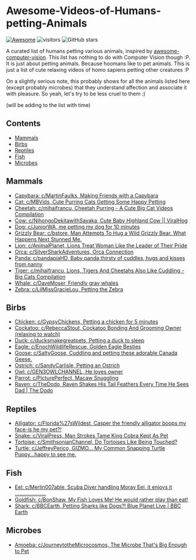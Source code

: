 # Awesome-Videos-of-Humans-petting-Animals 
[![Awesome](https://cdn.rawgit.com/sindresorhus/awesome/d7305f38d29fed78fa85652e3a63e154dd8e8829/media/badge.svg)](https://github.com/sindresorhus/awesome)  ![visitors](https://visitor-badge.glitch.me/badge?page_id=ankuPRK/Awesome-Hoomans-Petting-Animals) ![GitHub stars](https://img.shields.io/github/stars/ankuPRK/Awesome-Hoomans-Petting-Animals?color=green)

A curated list of humans petting various animals, inspired by [awesome-computer-vision](https://github.com/jbhuang0604/awesome-computer-vision). This list has nothing to do with Computer Vision though :P. It is just about petting animals. Because hoomans like to pet animals. This is just a list of cute relaxing videos of homo sapiens petting other creatures :P 

On a slightly serious note, this probably shows for all the animals listed here (except probably microbes) that they understand affection and associate it with pleasure. So yeah, let's try to be less cruel to them :)

(will be adding to the list with time)

## Contents
 - [Mammals](#Mammals)
 - [Birbs](#Birbs)
 - [Reptiles](#Reptiles)
 - [Fish](#Fish)
 - [Microbes](#Microbes)

## Mammals 

* [Capybara: c/MartinFaulks, Making Friends with a Capybara](https://www.youtube.com/watch?v=-lqhleCf8R0&ab_channel=MartinFaulks)
* [Cat: c/MBVids, Cute Purring Cats Getting Some Happy Petting](https://www.youtube.com/watch?v=sjbrIiemDaQ) 
* [Cheetah: c/mihaifrancu, Cheetah Purring - A Cute Big Cat Videos Compilation](https://www.youtube.com/watch?v=bvS2SlJuLp8&ab_channel=mihaifrancu)
* [Cow: c/NihongoDekitawithSayaka, Cute Baby Highland Cow || ViralHog](https://www.youtube.com/shorts/_V0yoII8-Hk?&ab_channel=NihongoDekitawithSayaka)
* [Dog: c/JuniorWA, me petting my dog for 10 minutes](https://www.youtube.com/watch?v=UJIzJU3_osg&ab_channel=Junior) 
* [Grizzly Bear: c/bstore, Man Attempts To Hug a Wild Grizzly Bear. What Happens Next Stunned Me.](https://www.youtube.com/watch?v=4-U3cNzb-RE&ab_channel=bstore)
* [Lion: c/AnimalPlanet, Lions Treat Woman Like the Leader of Their Pride](https://www.youtube.com/watch?v=2f8Hpid8YWA&ab_channel=AnimalPlanet)
* [Orca: c/SilverSharkAdventures, Orca Connection](https://www.youtube.com/watch?v=tyX9D19qdbg&ab_channel=SilverSharkAdventures)
* [Panda: c/pandapiaHD, Baby panda thirsty of cuddles, hugs and kisses from nanny](https://www.youtube.com/watch?v=45mV2eFR1jY&ab_channel=pandapiaHD)
* [Tiger: c/mihaifrancu, Lions, Tigers And Cheetahs Also Like Cuddling - Big Cats Compilation](https://www.youtube.com/watch?v=Z7UwKMmjyoE&ab_channel=mihaifrancu)
* [Whale: c/DaveMoser, Friendly gray whales](https://www.youtube.com/watch?v=CAJNa2dOLoI&t=7s&ab_channel=DaveMoser)
* [Zebra: c/LilMissGracieLou, Petting the Zebra](https://www.youtube.com/watch?v=_X7YQjhvs7Y&ab_channel=LilMissGracieLou)

## Birbs
* [Chicken: c/GypsyChickens, Petting a chicken for 5 minutes](https://www.youtube.com/watch?v=aeerE5Hyn28&ab_channel=GypsyChickens)
* [Cockatoo: c/RebeccaStout, Cockatoo Bonding And Grooming Owner (relaxing to watch)](https://www.youtube.com/watch?v=93WnoieXu0Q&ab_channel=RebeccaStout)
* [Duck: c/ducksmakegreatpets, Petting a duck to sleep](https://www.youtube.com/watch?v=OxQuILsDfVs&ab_channel=ducksmakegreatpets)
* [Eagle: c/EnochWildlifeRescue, Golden Eagle Besties](https://www.youtube.com/watch?v=KSEwlxYTDek&ab_channel=EnochWildlifeRescue)
* [Goose: c/SaltyGoose, Cuddling and petting these adorable Canada Geese.](https://www.youtube.com/watch?v=DoMQuiMuMy4&ab_channel=SaltyGoose)
* [Ostrich: c/SandyCarlisle, Petting an Ostrich](https://www.youtube.com/watch?v=aRmFkWSNbYI&ab_channel=SandyCarlisle)
* [Owl: c/GEN3OWLCHANNEL, He loves owner](https://www.youtube.com/watch?v=Vt_Gi5ocXVo&t=90s&ab_channel=GEN3OWLCHANNEL)
* [Parrot: c/PicturePerfect, Macaw Snuggling](https://www.youtube.com/watch?v=aJ3YAWUvXds&t=18s&ab_channel=PicturePerfect)
* [Raven: c/TheDodo, Raven Shakes His Tail Feathers Every Time He Sees Dad | The Dodo](https://www.youtube.com/watch?v=Cf0r4nnjZGM&ab_channel=TheDodo)


## Reptiles
* [Alligator: c/Florida%27sWildest, Casper the friendly alligator boops my face-is he my pet?!](https://www.youtube.com/watch?v=YWkkpluLpcE&ab_channel=Florida%27sWildest)
* [Snake: c/ViralPress, Man Strokes Tame King Cobra Kept As Pet](https://www.youtube.com/watch?v=sX6DS98BhUk&ab_channel=ViralPress)
* [Tortoise: c/SmithsonianChannel, Do Tortoises Like Being Touched?](https://www.youtube.com/watch?v=iWYCoBiTnA0&ab_channel=SmithsonianChannel)
* [Turtle: c/JeffreyPerico, GIZMO... My Common Snapping Turtle Puppy...happy to see me.](https://www.youtube.com/watch?v=XuNa9RpGoCQ&ab_channel=JeffreyPerico)

## Fish
* [Eel: c/Merlin007able, Scuba Diver handling Moray Eel, it enjoys it .....................](https://www.youtube.com/watch?v=sVku_ynBU-g&ab_channel=Merlin007able)
* [Goldfish: c/BonShaw, My Fish Loves Me! He would rather play than eat!](https://www.youtube.com/watch?v=vVnE9o5Uxik&t=55s&ab_channel=BonShaw)
* [Shark: c/BBCEarth, Petting Sharks like Dogs?! Blue Planet Live | BBC Earth](https://www.youtube.com/watch?v=1vNkK80CXPA&ab_channel=BBCEarth)


## Microbes
* [Amoeba: c/JourneytotheMicrocosmos, The Microbe That's Big Enough to Pet](https://www.youtube.com/watch?v=PnYxeUgCMsQ&ab_channel=JourneytotheMicrocosmos)